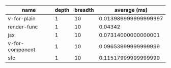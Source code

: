 | name            | depth | breadth | average (ms)         |
| --------------- | ----- | ------- | -------------------- |
| v-for-plain     | 1     | 10      | 0.013989999999999997 |
| render-func     | 1     | 10      | 0.04342              |
| jsx             | 1     | 10      | 0.07314000000000001  |
| v-for-component | 1     | 10      | 0.09653999999999999  |
| sfc             | 1     | 10      | 0.11517999999999999  |